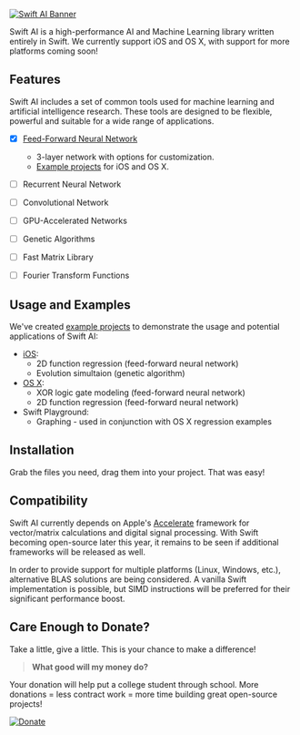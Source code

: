 [![Swift AI Banner](https://github.com/collinhundley/Swift-AI/blob/master/SiteAssets/SwiftAI.png?raw=true)](https://github.com/collinhundley/Swift-AI#care-enough-to-donate)

Swift AI is a high-performance AI and Machine Learning library written entirely in Swift.
We currently support iOS and OS X, with support for more platforms coming soon!


## Features
Swift AI includes a set of common tools used for machine learning and artificial intelligence research. These tools are designed to be flexible, powerful and suitable for a wide range of applications.

- [x] [Feed-Forward Neural Network](https://github.com/collinhundley/Swift-AI/tree/master/Source#multi-layer-feed-forward-neural-network)
    * 3-layer network with options for customization.
    * [Example projects](https://github.com/collinhundley/Swift-AI/tree/master/Examples#swift-ai-examples) for iOS and OS X.
- [ ] Recurrent Neural Network
- [ ] Convolutional Network
- [ ] GPU-Accelerated Networks
- [ ] Genetic Algorithms
- [ ] Fast Matrix Library
- [ ] Fourier Transform Functions


## Usage and Examples
We've created [example projects](https://github.com/collinhundley/Swift-AI/tree/master/Examples#swift-ai-examples) to demonstrate the usage and potential applications of Swift AI:
- [iOS](https://github.com/collinhundley/Swift-AI/tree/master/Examples#ios):
    * 2D function regression (feed-forward neural network)
    * Evolution simultaion (genetic algorithm)
- [OS X](https://github.com/collinhundley/Swift-AI/tree/master/Examples#os-x):
    * XOR logic gate modeling (feed-forward neural network)
    * 2D function regression (feed-forward neural network)
- Swift Playground:
    * Graphing - used in conjunction with OS X regression examples


## Installation
Grab the files you need, drag them into your project. That was easy!


## Compatibility
Swift AI currently depends on Apple's [Accelerate](https://developer.apple.com/library/mac/documentation/Accelerate/Reference/AccelerateFWRef/) framework for vector/matrix calculations and digital signal processing. With Swift becoming open-source later this year, it remains to be seen if additional frameworks will be released as well.

In order to provide support for multiple platforms (Linux, Windows, etc.), alternative BLAS solutions are being considered. A vanilla Swift implementation is possible, but SIMD instructions will be preferred for their significant performance boost.


## Care Enough to Donate?

Take a little, give a little. This is your chance to make a difference!

>**What good will my money do?**

Your donation will help put a college student through school. More donations = less contract work = more time building great open-source projects!

[![Donate](https://github.com/collinhundley/Swift-AI/blob/master/SiteAssets/DonateButton.png?raw=true)](https://www.paypal.com/cgi-bin/webscr?cmd=_donations&business=3FCBZ7MXZJFG2&lc=US&item_name=Swift%20AI&currency_code=USD&bn=PP%2dDonationsBF%3aDonateButton%2epng%3fraw%3dtrue%3aNonHosted)


